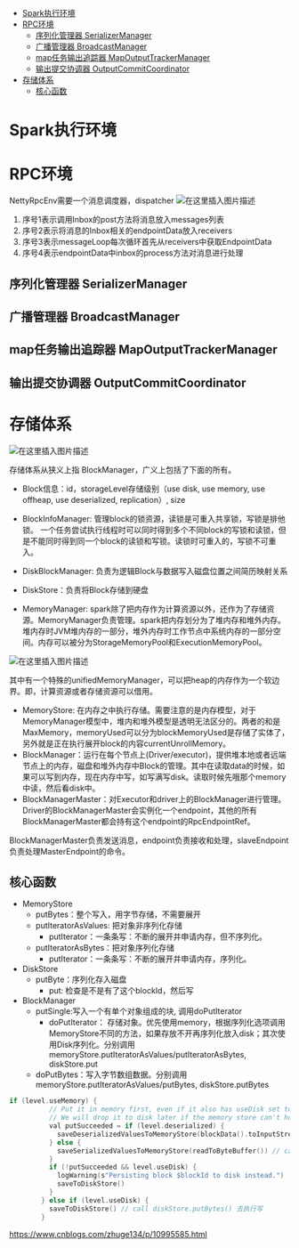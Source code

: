 - [Spark执行环境](#spark执行环境)
- [RPC环境](#rpc环境)
  - [序列化管理器 SerializerManager](#序列化管理器-serializermanager)
  - [广播管理器 BroadcastManager](#广播管理器-broadcastmanager)
  - [map任务输出追踪器 MapOutputTrackerManager](#map任务输出追踪器-mapoutputtrackermanager)
  - [输出提交协调器 OutputCommitCoordinator](#输出提交协调器-outputcommitcoordinator)
- [存储体系](#存储体系)
  - [核心函数](#核心函数)

# Spark执行环境
# RPC环境
NettyRpcEnv需要一个消息调度器，dispatcher
![在这里插入图片描述](https://img-blog.csdnimg.cn/d09054571dc64be69850662833d886f9.png)
1. 序号1表示调用Inbox的post方法将消息放入messages列表
2. 序号2表示将消息的Inbox相关的endpointData放入receivers
3. 序号3表示messageLoop每次循环首先从receivers中获取EndpointData
4. 序号4表示endpointData中inbox的process方法对消息进行处理
## 序列化管理器 SerializerManager

## 广播管理器 BroadcastManager

## map任务输出追踪器 MapOutputTrackerManager

## 输出提交协调器 OutputCommitCoordinator

# 存储体系
![在这里插入图片描述](https://img-blog.csdnimg.cn/a03e94bab23b41a0b4fcd4d18679fb77.png)


存储体系从狭义上指 BlockManager，广义上包括了下面的所有。

- Block信息：id，storageLevel存储级别（use disk, use memory, use offheap, use deserialized, replication）, size

- BlockInfoManager: 管理block的锁资源，读锁是可重入共享锁，写锁是排他锁。 一个任务尝试执行线程时可以同时得到多个不同block的写锁和读锁，但是不能同时得到同一个block的读锁和写锁。读锁时可重入的，写锁不可重入。
- DiskBlockManager: 负责为逻辑Block与数据写入磁盘位置之间简历映射关系
- DiskStore：负责将Block存储到硬盘
- MemoryManager: spark除了把内存作为计算资源以外，还作为了存储资源。MemoryManager负责管理。spark把内存划分为了堆内存和堆外内存。堆内存时JVM堆内存的一部分，堆外内存时工作节点中系统内存的一部分空间。内存可以被分为StorageMemoryPool和ExecutionMemoryPool。

![在这里插入图片描述](https://img-blog.csdnimg.cn/8695657c5a82474ab14c31971805fd82.png)

其中有一个特殊的unifiedMemoryManager，可以把heap的内存作为一个软边界。即，计算资源或者存储资源可以借用。

- MemoryStore: 在内存之中执行存储。需要注意的是内存模型，对于MemoryManager模型中，堆内和堆外模型是透明无法区分的。两者的和是MaxMemory，memoryUsed可以分为blockMemoryUsed是存储了实体了，另外就是正在执行展开block的内容currentUnrollMemory。
- BlockManager：运行在每个节点上(Driver/executor)，提供堆本地或者远端节点上的内存，磁盘和堆外内存中Block的管理。其中在读取data的时候，如果可以写到内存，现在内存中写，如写满写disk。读取时候先哦那个memory中读，然后看disk中。
- BlockManagerMaster：对Executor和driver上的BlockManager进行管理。Driver的BlockManagerMaster会实例化一个endpoint，其他的所有BlockManagerMaster都会持有这个endpoint的RpcEndpointRef。

BlockManagerMaster负责发送消息，endpoint负责接收和处理，slaveEndpoint负责处理MasterEndpoint的命令。


## 核心函数

- MemoryStore
  - putBytes：整个写入，用字节存储，不需要展开
  - putIteratorAsValues: 把对象非序列化存储
    - putIterator：一条条写：不断的展开并申请内存，但不序列化。
  - putIteratorAsBytes：把对象序列化存储
    - putIterator：一条条写：不断的展开并申请内存，序列化。
- DiskStore
  - putByte：序列化存入磁盘
    - put: 检查是不是有了这个blockId，然后写
- BlockManager
  - putSingle:写入一个有单个对象组成的块, 调用doPutIterator
    - doPutIterator： 存储对象。优先使用memory，根据序列化选项调用MemoryStore不同的方法，如果存放不开再序列化放入disk；其次使用Disk序列化。分别调用memoryStore.putIteratorAsValues/putIteratorAsBytes, diskStore.put
  - doPutBytes：写入字节数组数据。分别调用memoryStore.putIteratorAsValues/putBytes, diskStore.putBytes



```cpp
if (level.useMemory) {
          // Put it in memory first, even if it also has useDisk set to true;
          // We will drop it to disk later if the memory store can't hold it.
          val putSucceeded = if (level.deserialized) {
            saveDeserializedValuesToMemoryStore(blockData().toInputStream()) // call memoryStore.putIteratorAsValues
          } else {
            saveSerializedValuesToMemoryStore(readToByteBuffer()) // call memoryStore.putBytes
          }
          if (!putSucceeded && level.useDisk) {
            logWarning(s"Persisting block $blockId to disk instead.")
            saveToDiskStore()
          }
        } else if (level.useDisk) {
          saveToDiskStore() // call diskStore.putBytes() 去执行写
        }
```
https://www.cnblogs.com/zhuge134/p/10995585.html